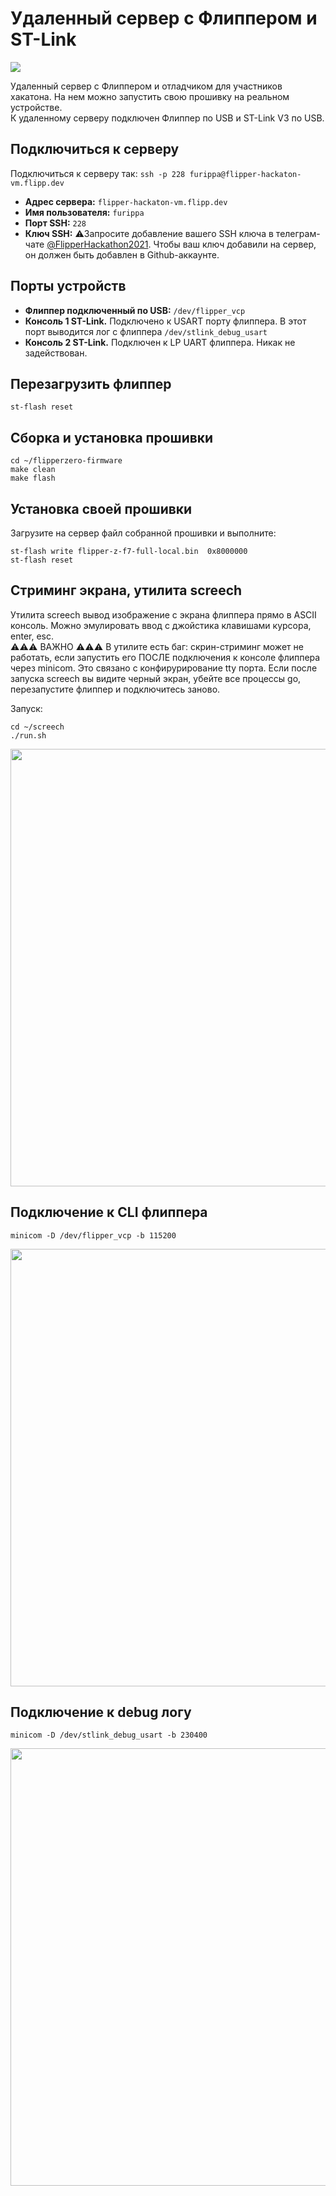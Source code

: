 # Удаленный сервер с Флиппером и ST-Link

<img src=https://cdn.flipperzero.one/flipper_hackaton_vm_photo.jpg>

Удаленный сервер с Флиппером и отладчиком для участников хакатона. На нем можно запустить свою прошивку на реальном устройстве.  
К удаленному серверу подключен Флиппер по USB и ST-Link V3 по USB. 

## Подключиться к серверу

Подключиться к серверу так: `ssh -p 228 furippa@flipper-hackaton-vm.flipp.dev` 

* **Адрес сервера:** `flipper-hackaton-vm.flipp.dev`
* **Имя пользователя:** `furippa`  
* **Порт SSH:** `228`
* **Ключ SSH:** ⚠️Запросите добавление вашего SSH ключа в телеграм-чате [@FlipperHackathon2021](https://t.me/FlipperHackathon2021). Чтобы ваш ключ добавили на сервер, он должен быть добавлен в Github-аккаунте.

## Порты устройств

* **Флиппер подключенный по USB:** `/dev/flipper_vcp`
* **Консоль 1 ST-Link.** Подключено к USART порту флиппера. В этот порт выводится лог с флиппера `/dev/stlink_debug_usart`  
* **Консоль 2 ST-Link.** Подключен к LP UART флиппера. Никак не задействован.


## Перезагрузить флиппер

`st-flash reset`

## Сборка и установка прошивки

```
cd ~/flipperzero-firmware
make clean
make flash
```

## Установка своей прошивки 

Загрузите на сервер файл собранной прошивки и выполните:  

```
st-flash write flipper-z-f7-full-local.bin  0x8000000
st-flash reset
````

## Стриминг экрана, утилита screech

Утилита screech вывод изображение с экрана флиппера прямо в ASCII консоль. Можно эмулировать ввод с джойстика клавишами курсора, enter, esc.  
⚠️⚠️⚠️ ВАЖНО ⚠️⚠️⚠️
В утилите есть баг: скрин-стриминг может не работать, если запустить его ПОСЛЕ подключения к консоле флиппера через minicom. Это связано с конфирурирование tty порта. Если после запуска screech вы видите черный экран, убейте все процессы go, перезапустите флиппер и подключитесь заново.

Запуск:
```
cd ~/screech
./run.sh
```

<img width=700 src="https://cdn.flipperzero.one/screech-screen-stream.jpg" />

## Подключение к CLI флиппера 

`minicom -D /dev/flipper_vcp -b 115200`

<img width=700 src="https://cdn.flipperzero.one/flipper_cli_screenshot.png" />

## Подключение к debug логу

`minicom -D /dev/stlink_debug_usart -b 230400`

<img width=700 src="https://cdn.flipperzero.one/flipper_debug_console_exampe_screenshot.png" />

